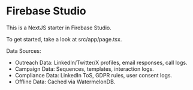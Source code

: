# Firebase Studio

This is a NextJS starter in Firebase Studio.

To get started, take a look at src/app/page.tsx.

Data Sources:
- Outreach Data: LinkedIn/Twitter/X profiles, email responses, call logs.
- Campaign Data: Sequences, templates, interaction logs.
- Compliance Data: LinkedIn ToS, GDPR rules, user consent logs.
- Offline Data: Cached via WatermelonDB.
